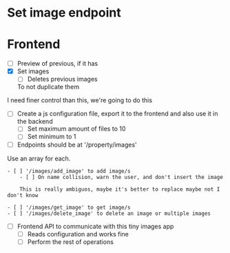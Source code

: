 # Set image endpoint

# Frontend

- [ ] Preview of previous, if it has
- [x] Set images
    - [ ] Deletes previous images
    
    To not duplicate them

I need finer control than this, we're going to do this

- [ ] Create a js configuration file, export it to the frontend and also use it in the backend
    - [ ] Set maximum amount of files to 10
    - [ ] Set minimum to 1

- [ ] Endpoints should be at '/property/images'

Use an array for each.

    - [ ] '/images/add_image' to add image/s
        - [ ] On name collision, warn the user, and don't insert the image
        
        This is really ambiguos, maybe it's better to replace maybe not I don't know
        
    - [ ] '/images/get_image' to get image/s
    - [ ] '/images/delete_image' to delete an image or multiple images

- [ ] Frontend API to communicate with this tiny images app
    - [ ] Reads configuration and works fine
    - [ ] Perform the rest of operations
